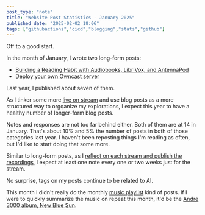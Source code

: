 ```yaml
---
post_type: "note" 
title: "Website Post Statistics - January 2025"
published_date: "2025-02-02 18:06"
tags: ["githubactions","cicd","blogging","stats","github"]
---
```


Off to a good start. 

In the month of January, I wrote two long-form posts:

- [Building a Reading Habit with Audiobooks, LibriVox, and AntennaPod](/posts/listen-audiobooks-librivox-antennapod/)
- [Deploy your own Owncast server](/posts/deploy-owncast-azure/)

Last year, I published about seven of them.

As I tinker some more [live on stream](/feed/first-owncast-stream) and use blog posts as a more structured way to orgqanize my explorations, I expect this year to have a healthy number of longer-form blog posts. 

Notes and responses are not too far behind either. Both of them are at 14 in January. That's about 10% and 5% the number of posts in both of those categories last year. I haven't been reposting things I'm reading as often, but I'd like to start doing that some more. 

Similar to long-form posts, as I [reflect on each stream and publish the recordings](/notes/tinkering-deepseek-r1-dotnet-github-models), I expect at least one note every one or two weeks just for the stream.  

No surprise, tags on my posts continue to be related to AI. 

This month I didn't really do the monthly [music playlist](/tags/cratefinds) kind of posts. If I were to quickly summarize the music on repeat this month, it'd be the [Andre 3000 album, New Blue Sun](/responses/andre-3000-listening-to-the-sun). 